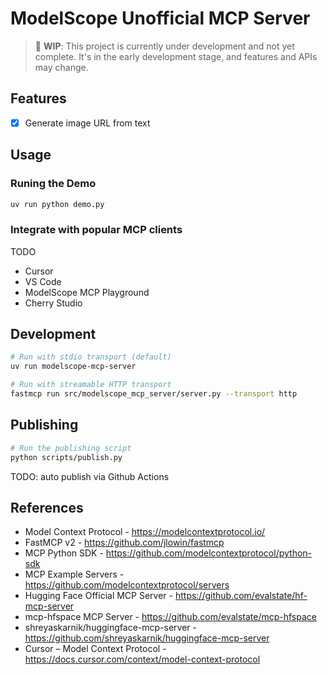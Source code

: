 # ModelScope Unofficial MCP Server

> 🚧 **WIP**: This project is currently under development and not yet complete. It's in the early development stage, and features and APIs may change.

## Features

- [x] Generate image URL from text

## Usage

### Runing the Demo

```bash
uv run python demo.py
```

### Integrate with popular MCP clients

TODO

- Cursor
- VS Code
- ModelScope MCP Playground
- Cherry Studio

## Development

```bash
# Run with stdio transport (default)
uv run modelscope-mcp-server

# Run with streamable HTTP transport
fastmcp run src/modelscope_mcp_server/server.py --transport http
```

## Publishing

```bash
# Run the publishing script
python scripts/publish.py
```

TODO: auto publish via Github Actions

## References

- Model Context Protocol - <https://modelcontextprotocol.io/>
- FastMCP v2 - <https://github.com/jlowin/fastmcp>
- MCP Python SDK - <https://github.com/modelcontextprotocol/python-sdk>
- MCP Example Servers - <https://github.com/modelcontextprotocol/servers>
- Hugging Face Official MCP Server - <https://github.com/evalstate/hf-mcp-server>
- mcp-hfspace MCP Server - <https://github.com/evalstate/mcp-hfspace>
- shreyaskarnik/huggingface-mcp-server - <https://github.com/shreyaskarnik/huggingface-mcp-server>
- Cursor – Model Context Protocol - <https://docs.cursor.com/context/model-context-protocol>

